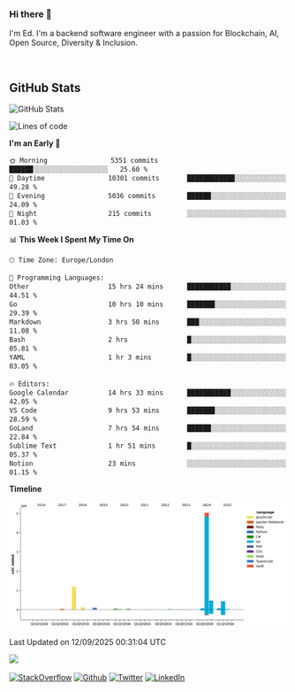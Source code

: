 ### Hi there 👋
 I'm Ed. I'm a backend software engineer with a passion for Blockchain, AI, Open Source, Diversity & Inclusion.

<br />

<h2>GitHub Stats</h2>
<p><img src="https://github-readme-stats.vercel.app/api?username=echarrod&amp;show_icons=true" alt="GitHub Stats"></p>

<!--START_SECTION:waka-->
![Lines of code](https://img.shields.io/badge/From%20Hello%20World%20I%27ve%20Written-7.7%20million%20lines%20of%20code-blue)

**I'm an Early 🐤** 

```text
🌞 Morning                5351 commits        ██████░░░░░░░░░░░░░░░░░░░   25.60 % 
🌆 Daytime                10301 commits       ████████████░░░░░░░░░░░░░   49.28 % 
🌃 Evening                5036 commits        ██████░░░░░░░░░░░░░░░░░░░   24.09 % 
🌙 Night                  215 commits         ░░░░░░░░░░░░░░░░░░░░░░░░░   01.03 % 
```


📊 **This Week I Spent My Time On** 

```text
🕑︎ Time Zone: Europe/London

💬 Programming Languages: 
Other                    15 hrs 24 mins      ███████████░░░░░░░░░░░░░░   44.51 % 
Go                       10 hrs 10 mins      ███████░░░░░░░░░░░░░░░░░░   29.39 % 
Markdown                 3 hrs 50 mins       ███░░░░░░░░░░░░░░░░░░░░░░   11.08 % 
Bash                     2 hrs               █░░░░░░░░░░░░░░░░░░░░░░░░   05.81 % 
YAML                     1 hr 3 mins         █░░░░░░░░░░░░░░░░░░░░░░░░   03.05 % 

🔥 Editors: 
Google Calendar          14 hrs 33 mins      ███████████░░░░░░░░░░░░░░   42.05 % 
VS Code                  9 hrs 53 mins       ███████░░░░░░░░░░░░░░░░░░   28.59 % 
GoLand                   7 hrs 54 mins       ██████░░░░░░░░░░░░░░░░░░░   22.84 % 
Sublime Text             1 hr 51 mins        █░░░░░░░░░░░░░░░░░░░░░░░░   05.37 % 
Notion                   23 mins             ░░░░░░░░░░░░░░░░░░░░░░░░░   01.15 % 
```

**Timeline**

![Lines of Code chart](https://raw.githubusercontent.com/echarrod/echarrod/main/assets/bar_graph.png)


 Last Updated on 12/09/2025 00:31:04 UTC
<!--END_SECTION:waka-->

![](https://komarev.com/ghpvc/?username=echarrod)

<p>
<a href="https://stackoverflow.com/users/1014632/ech" target="_blank"><img alt="StackOverflow" src="https://img.shields.io/badge/-Stackoverflow-FE7A16?style=for-the-badge&logo=stack-overflow&logoColor=white" /></a> 
<a href="https://github.com/echarrod" target="_blank"><img alt="Github" src="https://img.shields.io/badge/GitHub-%2312100E.svg?&style=for-the-badge&logo=Github&logoColor=white" /></a> 
<a href="https://twitter.com/e_harrod" target="_blank"><img alt="Twitter" src="https://img.shields.io/badge/twitter-%231DA1F2.svg?&style=for-the-badge&logo=twitter&logoColor=white" /></a> 
<a href="https://www.linkedin.com/in/ed-harrod" target="_blank"><img alt="LinkedIn" src="https://img.shields.io/badge/linkedin-%230077B5.svg?&style=for-the-badge&logo=linkedin&logoColor=white" /></a>
